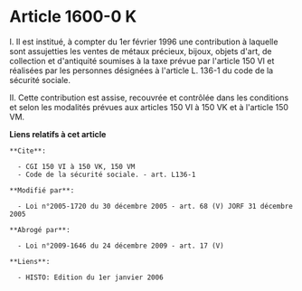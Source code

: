 # Article 1600-0 K

I. Il est institué, à compter du 1er février 1996 une contribution à laquelle sont assujetties les ventes de métaux précieux,
bijoux, objets d'art, de collection et d'antiquité soumises à la taxe prévue par l'article 150 VI et réalisées par les
personnes désignées à l'article L. 136-1 du code de la sécurité sociale.

II. Cette contribution est assise, recouvrée et contrôlée dans les conditions et selon les modalités prévues aux articles 150
VI à 150 VK et à l'article 150 VM.

**Liens relatifs à cet article**

	**Cite**:

	  - CGI 150 VI à 150 VK, 150 VM
	  - Code de la sécurité sociale. - art. L136-1

	**Modifié par**:

	  - Loi n°2005-1720 du 30 décembre 2005 - art. 68 (V) JORF 31 décembre 2005

	**Abrogé par**:

	  - Loi n°2009-1646 du 24 décembre 2009 - art. 17 (V)

	**Liens**:

	  - HISTO: Edition du 1er janvier 2006
